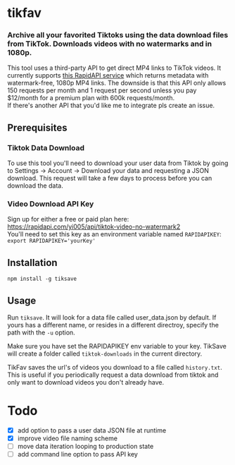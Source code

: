 # tikfav
### Archive all your favorited Tiktoks using the data download files from TikTok. Downloads videos with no watermarks and in 1080p.

This tool uses a third-party API to get direct MP4 links to TikTok videos. It currently supports [this RapidAPI service](https://rapidapi.com/yi005/api/tiktok-video-no-watermark2) which returns metadata with watermark-free, 1080p MP4 links. The downside is that this API only allows 150 requests per month and 1 request per second unless you pay $12/month for a premium plan with 600k requests/month.  
If there's another API that you'd like me to integrate pls create an issue.

## Prerequisites 

### Tiktok Data Download
To use this tool you'll need to download your user data from Tiktok by going to Settings -> Account -> Download your data and requesting a JSON download. This request will take a few days to process before you can download the data.

### Video Download API Key

Sign up for either a free or paid plan here: https://rapidapi.com/yi005/api/tiktok-video-no-watermark2  
You'll need to set this key as an environment variable named `RAPIDAPIKEY`:  
`export RAPIDAPIKEY='yourKey'`

## Installation  
`npm install -g tiksave`

## Usage  
Run `tiksave`. It will look for a data file called user_data.json by default. If yours has a different name, or resides in a different directroy, specify the path with the `-u` option.

Make sure you have set the RAPIDAPIKEY env variable to your key. TikSave will create a folder called `tiktok-downloads` in the current directory.

TikFav saves the url's of videos you download to a file called `history.txt`. This is useful if you periodically request a data download from tiktok and only want to download videos you don't already have.

# Todo

- [x] add option to pass a user data JSON file at runtime
- [x] improve video file naming scheme
- [ ] move data iteration looping to production state
- [ ] add command line option to pass API key
